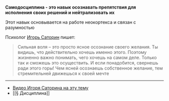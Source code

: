 
**Самодосциплина - это навык осознавать препятствия для исполнения своих решений и нейтрализовать их**

Этот навык основывается на работе неокортекса и связан с разумностью

Психолог [Игорь Саторин](https://progressman.ru/) пишет:
>Сильная воля – это просто ясное осознание своего желания. Ты видишь, что действительно хочешь именно этого. Поэтому жизненно важно понимать, чего хочешь на самом деле. Только так и сможешь это осуществить. И если понадобится, свернешь ради этого горы! Чем ясней осознаешь собственное желание, тем стремительней движешься к своей мечте


---
- [Видео Игоря Саторина на эту тему](https://www.youtube.com/watch?v=pKGP_TRNA1Y)
- [[§ Дисциплина]]











